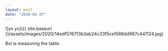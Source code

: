 ```yaml
---
layout: post
date: "2020-04-25"
---
```


![yo yo]({{ site.baseurl }}/assets/images/2020/14edf5767f3b3ab24c33f5cef568dd987c441124.jpg)

Boí is measuring the table.
